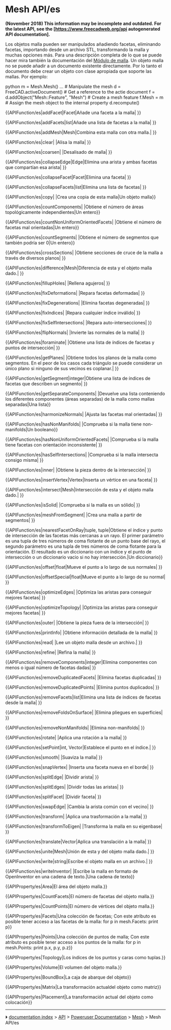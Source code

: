 # Mesh API/es
**(November 2018) This information may be incomplete and outdated. For the latest API, see the [https://www.freecadweb.org/api autogenerated API documentation].**


<div class="mw-translate-fuzzy">

Los objetos malla pueden ser manipulados añadiendo facetas, eliminando facetas, importando desde un archivo STL, transformando la malla y muchas opciones más. Para una descripción completa de lo que se puede hacer mira también la documentación del [Módulo de malla](Mesh_Workbench/es.md). Un objeto malla no se puede añadir a un documento existente directamente. Por lo tanto el documento debe crear un objeto con clase apropiada que soporte las mallas. Por ejemplo:


</div>

 python
 m = Mesh.Mesh()
 ... # Manipulate the mesh
 d = FreeCAD.activeDocument() # Get a reference to the actie document
 f = d.addObject("Mesh::Feature", "Mesh") # Create a mesh feature
 f.Mesh = m # Assign the mesh object to the internal property
 d.recompute()



<div class="mw-translate-fuzzy">


{{APIFunction/es|addFacet|Facet|Añade una faceta a la malla| }}


{{APIFunction/es|addFacets|list|Añade una lista de facetas a la malla| }}


{{APIFunction/es|addMesh|Mesh|Combina esta malla con otra malla.| }}


{{APIFunction/es|clear| |Alisa la malla| }}


{{APIFunction/es|coarsen| |Desalisado de malla| }}


{{APIFunction/es|collapseEdge|Edge|Elimina una arista y ambas facetas que compartían esa arista| }}


{{APIFunction/es|collapseFacet|Facet|Elimina una faceta| }}


{{APIFunction/es|collapseFacets|list|Elimina una lista de facetas| }}


{{APIFunction/es|copy| |Crea una copia de esta malla|Un objeto malla}}


{{APIFunction/es|countComponents| |Obtiene el número de áreas topológicamente independientes|Un entero}}


{{APIFunction/es|countNonUniformOrientedFacets| |Obtiene el número de facetas mal orientadas|Un entero}}


{{APIFunction/es|countSegments| |Obtiene el número de segmentos que también podría ser 0|Un entero}}


{{APIFunction/es|crossSections| |Obtiene secciones de cruce de la malla a través de diversos planos| }}


{{APIFunction/es|difference|Mesh|Diferencia de esta y el objeto malla dado.| }}


{{APIFunction/es|fillupHoles| |Rellena agujeros| }}


{{APIFunction/es|fixDeformations| |Repara facetas deformadas| }}


{{APIFunction/es|fixDegenerations| |Elimina facetas degeneradas| }}


{{APIFunction/es|fixIndices| |Repara cualquier índice inválido| }}


{{APIFunction/es|fixSelfIntersections| |Repara auto-intersecciones| }}


{{APIFunction/es|flipNormals| |Invierte las normales de la malla| }}


{{APIFunction/es|foraminate| |Obtiene una lista de índices de facetas y puntos de intersección| }}


{{APIFunction/es|getPlanes| |Obtiene todos los planos de la malla como segmentos. En el peor de los casos cada triángulo se puede considerar un único plano si ninguno de sus vecinos es coplanar.| }}


{{APIFunction/es|getSegment|integer|Obtiene una lista de índices de facetas que describen un segmento| }}


{{APIFunction/es|getSeparateComponents| |Devuelve una lista conteniendo los diferentes componentes (áreas separadas) de la malla como mallas separadas|Una lista}}


{{APIFunction/es|harmonizeNormals| |Ajusta las facetas mal orientadas| }}


{{APIFunction/es|hasNonManifolds| |Comprueba si la malla tiene non-manifolds|Un booleano}}


{{APIFunction/es|hasNonUniformOrientedFacets| |Comprueba si la malla tiene facetas con orientación inconsistente| }}


{{APIFunction/es|hasSelfIntersections| |Comprueba si la malla intersecta consigo misma| }}


{{APIFunction/es|inner| |Obtiene la pieza dentro de la intersección| }}


{{APIFunction/es|insertVertex|Vertex|Inserta un vértice en una faceta| }}


{{APIFunction/es|intersect|Mesh|Intersección de esta y el objeto malla dado.| }}


{{APIFunction/es|isSolid| |Comprueba si la malla es un sólido| }}


{{APIFunction/es|meshFromSegment| |Crea una malla a partir de segmentos| }}


{{APIFunction/es|nearestFacetOnRay|tuple, tuple|Obtiene el índice y punto de intersección de las facetas más cercanas a un rayo. El primer parámetro es una tupla de tres números de coma flotante de un punto base del rayo, el segundo parámetro es una tupla de tres números de coma flotante para la orientación. El resultado es un diccionario con un índice y el punto de intersección o un diccionario vacio si no hay intersección.|Un diccionario}}


{{APIFunction/es|offset|float|Mueve el punto a lo largo de sus normales| }}


{{APIFunction/es|offsetSpecial|float|Mueve el punto a lo largo de su normal| }}


{{APIFunction/es|optimizeEdges| |Optimiza las aristas para conseguir mejores facetas| }}


{{APIFunction/es|optimizeTopology| |Optimiza las aristas para conseguir mejores facetas| }}


{{APIFunction/es|outer| |Obtiene la pieza fuera de la intersección| }}


{{APIFunction/es|printInfo| |Obtiene información detallada de la malla| }}


{{APIFunction/es|read| |Lee un objeto malla desde un archivo.| }}


{{APIFunction/es|refine| |Refina la malla| }}


{{APIFunction/es|removeComponents|integer|Elimina componentes con menos o igual número de facetas dadas| }}


{{APIFunction/es|removeDuplicatedFacets| |Elimina facetas duplicadas| }}


{{APIFunction/es|removeDuplicatedPoints| |Elimina puntos duplicados| }}


{{APIFunction/es|removeFacets|list|Elimina una lista de índices de facetas desde la malla| }}


{{APIFunction/es|removeFoldsOnSurface| |Elimina pliegues en superficies| }}


{{APIFunction/es|removeNonManifolds| |Elimina non-manifolds| }}


{{APIFunction/es|rotate| |Aplica una rotación a la malla| }}


{{APIFunction/es|setPoint|int, Vector|Establece el punto en el índice.| }}


{{APIFunction/es|smooth| |Suaviza la malla| }}


{{APIFunction/es|snapVertex| |Inserta una faceta nueva en el borde| }}


{{APIFunction/es|splitEdge| |Dividir arista| }}


{{APIFunction/es|splitEdges| |Dividir todas las aristas| }}


{{APIFunction/es|splitFacet| |Dividir faceta| }}


{{APIFunction/es|swapEdge| |Cambia la arista común con el vecino| }}


{{APIFunction/es|transform| |Aplica una trasformación a la malla| }}


{{APIFunction/es|transformToEigen| |Transforma la malla en su eigenbase| }}


{{APIFunction/es|translate|Vector|Aplica una translación a la malla| }}


{{APIFunction/es|unite|Mesh|Unión de esta y del objeto malla dado.| }}


{{APIFunction/es|write|string|Escribe el objeto malla en un archivo.| }}


{{APIFunction/es|writeInventor| |Escribe la malla en formato de OpenInventor en una cadena de texto.|Una cadena de texto}}


{{APIProperty/es|Area|El área del objeto malla.}}


{{APIProperty/es|CountFacets|El número de facetas del objeto malla.}}


{{APIProperty/es|CountPoints|El número de vértices del objeto malla.}}


{{APIProperty/es|Facets|Una colección de facetas; Con este atributo es posible tener acceso a las facetas de la malla: for p in mesh.Facets: print p}}


{{APIProperty/es|Points|Una colección de puntos de malla; Con este atributo es posible tener acceso a los puntos de la malla: for p in mesh.Points: print p.x, p.y, p.z}}


{{APIProperty/es|Topology|Los índices de los puntos y caras como tuplas.}}


{{APIProperty/es|Volume|El volumen del objeto malla.}}


{{APIProperty/es|BoundBox|La caja de abarque del objeto}}


{{APIProperty/es|Matrix|La transformación actualdel objeto como matriz}}


{{APIProperty/es|Placement|La transformación actual del objeto como colocación}}


</div>



---
⏵ [documentation index](../README.md) > [API](Category_API.md) > [Poweruser Documentation](Category_Poweruser%20Documentation.md) > [Mesh](Mesh_Workbench.md) > Mesh API/es
